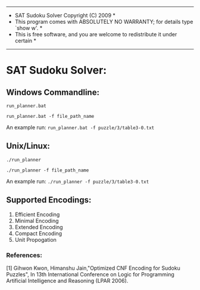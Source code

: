 *******************************************************************************
* SAT Sudoku Solver Copyright (C) 2009                                *
* This program comes with ABSOLUTELY NO WARRANTY; for details type `show w'.  *
* This is free software, and you are welcome to redistribute it under certain *
******************************************************************************
# SAT Sudoku Solver:

## Windows Commandline:

`run_planner.bat`

`run_planner.bat -f file_path_name`

An example run: `run_planner.bat -f puzzle/3/table3-0.txt`

## Unix/Linux:

`./run_planner`

`./run_planner -f file_path_name`

An example run: `./run_planner -f puzzle/3/table3-0.txt`

## Supported Encodings:
1. Efficient Encoding
2. Minimal Encoding
3. Extended Encoding
4. Compact Encoding
5. Unit Propogation

### References:

[1] Gihwon Kwon, Himanshu Jain,"Optimized CNF Encoding for Sudoku Puzzles", In 13th International 
Conference on Logic for Programming Artificial Intelligence and Reasoning (LPAR 2006).
